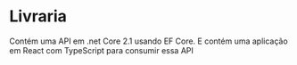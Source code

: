 # Livraria
Contém uma API em .net Core 2.1 usando EF Core.
E contém uma aplicação em React com TypeScript para consumir essa API
